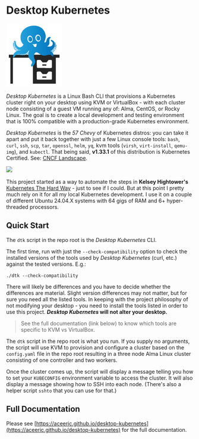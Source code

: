 # Desktop Kubernetes

<img src="resources/desktop-kubernetes-no-text.jpg" width="150"/>

_Desktop Kubernetes_ is a Linux Bash CLI that provisions a Kubernetes cluster right on your desktop using KVM or VirtualBox - with each cluster node consisting of a guest VM running any of: Alma, CentOS, or Rocky Linux. The goal is to create a local development and testing environment that is 100% compatible with a production-grade Kubernetes environment.

_Desktop Kubernetes_ is the _57 Chevy_ of Kubernetes distros: you can take it apart and put it back together with just a few Linux console tools: `bash`, `curl`, `ssh`, `scp`, `tar`, `openssl`, `helm`, `yq`, kvm tools (`virsh`, `virt-install`, `qemu-img`), and `kubectl`. That being said, **v1.33.1** of this distribution is Kubernetes Certified. See: [CNCF Landscape](https://landscape.cncf.io/?group=certified-partners-and-providers&view-mode=grid&item=platform--certified-kubernetes-distribution--desktop-kubernetes).

[<img src="https://www.cncf.io/wp-content/uploads/2020/07/certified_kubernetes_color-1.png" width="90"/>](https://github.com/cncf/k8s-conformance/tree/master/v1.33/desktop-kubernetes)

This project started as a way to automate the steps in **Kelsey Hightower's** [Kubernetes The Hard Way](https://github.com/kelseyhightower/kubernetes-the-hard-way) - just to see if I could. But at this point I pretty much rely on it for all my local Kubernetes development. I use it on a couple of different Ubuntu 24.04.X systems with 64 gigs of RAM and 6+ hyper-threaded processors.

## Quick Start

The `dtk` script in the repo root is the _Desktop Kubernetes_ CLI.

The first time, run with just the `--check-compatibility` option to check the installed versions of the tools used by _Desktop Kubernetes_ (curl, etc.) against the tested versions. E.g.:

```
./dtk --check-compatibility
```

There will likely be differences and you have to decide whether the differences are material. Slight version differences may not matter, but for sure you need all the listed tools. In keeping with the project philosophy of not modifying your desktop - you need to install the tools listed in order to use this project. **_Desktop Kubernetes_ will not alter your desktop.**

> See the full documentation (link below) to know which tools are specific to KVM vs VirtualBox.

The `dtk` script in the repo root is what you run. If you supply no arguments, the script will use KVM to provision and configure a cluster based on the `config.yaml` file in the repo root resulting in a three node Alma Linux cluster consisting of one controller and two workers.

Once the cluster comes up, the script will display a message telling you how to set your `KUBECONFIG` environment variable to access the cluster. It will also display a message showing how to SSH into each node. (There's also a helper script `sshto` that you can use for that.)

## Full Documentation

Please see [https://aceeric.github.io/desktop-kubernetes](https://aceeric.github.io/desktop-kubernetes) for the full documentation.
